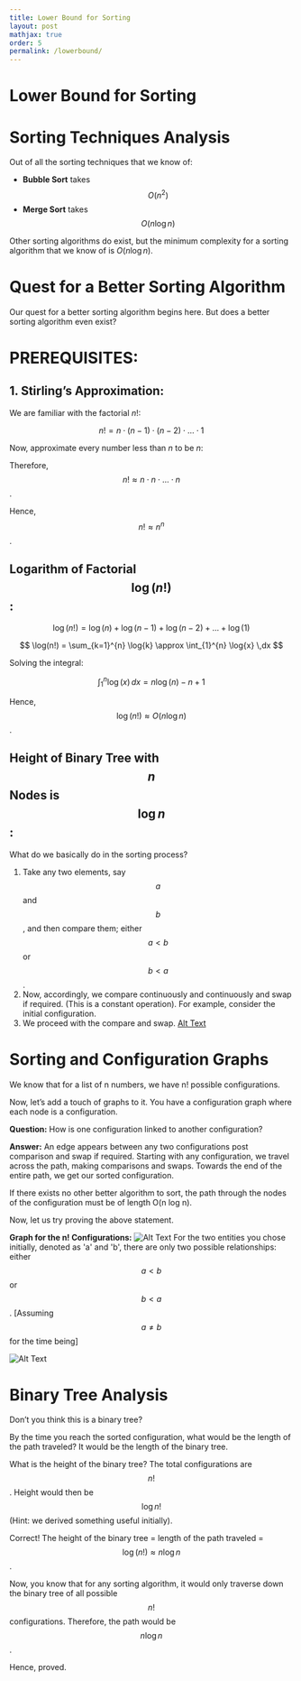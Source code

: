 ```yaml
---
title: Lower Bound for Sorting
layout: post
mathjax: true
order: 5
permalink: /lowerbound/
---
```


# **Lower Bound for Sorting**
# **Sorting Techniques Analysis**

Out of all the sorting techniques that we know of:

- **Bubble Sort** takes $$O(n^2)$$
- **Merge Sort** takes $$O(n \log n)$$

Other sorting algorithms do exist, but the minimum complexity for a sorting algorithm that we know of is $O(n \log n)$.

# **Quest for a Better Sorting Algorithm**

Our quest for a better sorting algorithm begins here. But does a better sorting algorithm even exist?

# **PREREQUISITES:**

## **1. Stirling’s Approximation:**

We are familiar with the factorial $n!$:

$$ n! = n \cdot (n-1) \cdot (n-2) \cdot \ldots \cdot 1 $$

Now, approximate every number less than $n$ to be $n$:

Therefore, $$n! \approx n \cdot n \cdot \ldots \cdot n$$.

Hence, $$n! \approx n^n$$.

## **Logarithm of Factorial $$\log(n!)$$:**

$$ \log(n!) = \log(n) + \log(n-1) + \log(n-2) + \ldots + \log(1) $$

$$ \log(n!) = \sum_{k=1}^{n} \log{k} \approx \int_{1}^{n} \log{x} \,dx $$

Solving the integral:

$$ \int_{1}^{n} \log(x) \,dx = n\log(n) - n + 1 $$

Hence, $$\log(n!) \approx O(n \log n)$$.

## **Height of Binary Tree with $$n$$ Nodes is $$\log n$$:**

What do we basically do in the sorting process?

1. Take any two elements, say $$a$$ and $$b$$, and then compare them; either $$a < b$$ or $$b < a$$.
2. Now, accordingly, we compare continuously and continuously and swap if required. (This is a constant operation). For example, consider the initial configuration.
3. We proceed with the compare and swap.
[Alt Text](https://drive.google.com/uc?export=view&id=1DUBObkkSi5-MOKoSHPAB5udotYHPtkay)
# Sorting and Configuration Graphs

We know that for a list of n numbers, we have n! possible configurations.

Now, let’s add a touch of graphs to it. You have a configuration graph where each node is a configuration.

**Question:** How is one configuration linked to another configuration?

**Answer:** An edge appears between any two configurations post comparison and swap if required. Starting with any configuration, we travel across the path, making comparisons and swaps. Towards the end of the entire path, we get our sorted configuration.

If there exists no other better algorithm to sort, the path through the nodes of the configuration must be of length O(n log n).

Now, let us try proving the above statement.

**Graph for the n! Configurations:**
![Alt Text](https://drive.google.com/uc?export=view&id=1TPT2QeFhDnt2Xhfr8)
For the two entities you chose initially, denoted as 'a' and 'b', there are only two possible relationships: either $$ a < b $$ or $$ b < a $$. [Assuming $$ a \neq b $$ for the time being]

![Alt Text](https://drive.google.com/uc?export=view&id=1ce7-6Jadz2t9z7NYSM94O384ypdWGf91)

# Binary Tree Analysis

Don’t you think this is a binary tree?

By the time you reach the sorted configuration, what would be the length of the path traveled? It would be the length of the binary tree.

What is the height of the binary tree? The total configurations are $$ n! $$. Height would then be $$ \log n! $$ (Hint: we derived something useful initially).

Correct! The height of the binary tree = length of the path traveled = $$ \log(n!) \approx n \log n $$.

Now, you know that for any sorting algorithm, it would only traverse down the binary tree of all possible $$ n! $$ configurations. Therefore, the path would be $$ n \log n $$.

Hence, proved.


